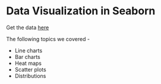 # Data Visualization in Seaborn

Get the data [here](https://www.kaggle.com/datasets/khalidative/crimeanalysis)

The following topics we covered - 
* Line charts
* Bar charts
* Heat maps
* Scatter plots
* Distributions
